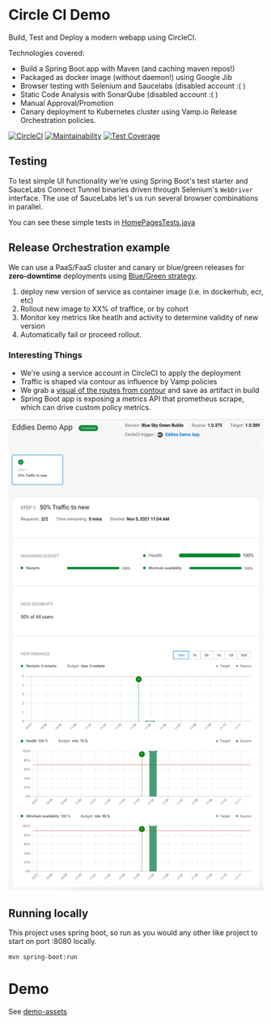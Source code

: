 # Circle CI Demo

Build, Test and Deploy a modern webapp using CircleCI. 

Technologies covered:
- Build a Spring Boot app with Maven (and caching maven repos!)
- Packaged as docker image (without daemon!) using Google Jib
- Browser testing with Selenium and Saucelabs (disabled account :( )
- Static Code Analysis with SonarQube (disabled account :( )
- Manual Approval/Promotion
- Canary deployment to Kubernetes cluster using Vamp.io Release Orchestration policies.

[![CircleCI](https://circleci.com/gh/eddiewebb/demo-blueskygreenbuilds.svg?style=svg)](https://circleci.com/gh/eddiewebb/demo-blueskygreenbuilds)
[![Maintainability](https://api.codeclimate.com/v1/badges/4c9bacea44f3d3993256/maintainability)](https://codeclimate.com/github/eddiewebb/demo-blueskygreenbuilds/maintainability)
[![Test Coverage](https://api.codeclimate.com/v1/badges/4c9bacea44f3d3993256/test_coverage)](https://codeclimate.com/github/eddiewebb/demo-blueskygreenbuilds/test_coverage)

##  Testing
To test simple UI functionality we're using Spring Boot's test starter and SauceLabs Connect Tunnel binaries driven through Selenium's `WebDriver` interface.  The use of SauceLabs let's us run several browser combinations in parallel.

You can see these simple tests in [HomePagesTests.java](src/test/java/com/edwardawebb/circleci/demo/it/HomePageIT.java)

## Release Orchestration example 
We can use a PaaS/FaaS cluster and canary or blue/green releases for **zero-downtime** deployments using [Blue/Green strategy](https://martinfowler.com/bliki/BlueGreenDeployment.html).

1. deploy new version of service as container image (i.e. in dockerhub, ecr, etc)
1. Rollout new image to XX% of traffice, or by cohort
1. Monitor key metrics like heatlh and activity to determine validity of new version
1. Automatically fail or proceed rollout.


### Interesting Things

- We're using a service account in CircleCI to apply the deployment
- Traffic is shaped via contour as influence by Vamp policies
- We grab a [visual of the routes from contour](https://app.circleci.com/pipelines/github/eddiewebb/demo-blueskygreenbuilds/389/workflows/b164a140-8b2b-4ade-9f44-2a9814d3c017/jobs/2513/artifacts_) and save  as artifact in build 
- Spring Boot app is exposing a metrics API that prometheus scrape, which can drive custom policy metrics. 

![A completed release with healthy metrics](demo-assets/vamp-release.png)

## Running locally

This project uses spring boot, so run as you would any other like project to start on port :8080 locally.

```
mvn spring-boot:run
```


# Demo
See [demo-assets](demo-assets)
